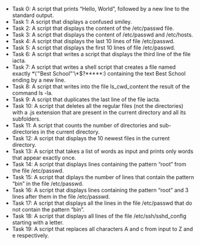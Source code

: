 * Task 0: A script that prints “Hello, World”, followed by a new line to the standard output.
* Task 1: A script that displays a confused smiley.
* Task 2: A script that displays the content of the /etc/passwd file.
* Task 3: A script that displays the content of /etc/passwd and /etc/hosts.
* Task 4: A script that displays the last 10 lines of file /etc/passwd.
* Task 5: A script that displays the first 10 lines of file  /etc/passwd.
* Task 6: A script that writes a script that displays the third line of the file iacta.
* Task 7: A script that writes a shell script that creates a file named exactly \*\\'"Best School"\'\\*$\?\*\*\*\*\*:) containing           the text Best School ending by a new line.
* Task 8: A script that writes into the file ls_cwd_content the result of the command ls -la.
* Task 9: A script that duplicates the last line of the file iacta.
* Task 10: A script that deletes all the regular files (not the directories) with a .js extension that are present in the current            directory and all its subfolders.
* Task 11: A script that counts the number of directories and sub-directories in the current directory.
* Task 12: A script that displays the 10 newest files in the current directory.
* Task 13: A script that takes a list of words as input and prints only words that appear exactly once.
* Task 14: A script that displays lines containing the pattern “root” from the file /etc/passwd.
* Task 15: A script that diplays the number of lines that contain the pattern “bin” in the file /etc/passwd.
* Task 16: A script that displays lines containing the pattern “root” and 3 lines after them in the file /etc/passwd.
* Task 17: A script that displays all the lines in the file /etc/passwd that do not contain the pattern “bin”.
* Task 18: A script that displays all lines of the file /etc/ssh/sshd_config starting with a letter.
* Task 19: A script that replaces all characters A and c from input to Z and e respectively.
